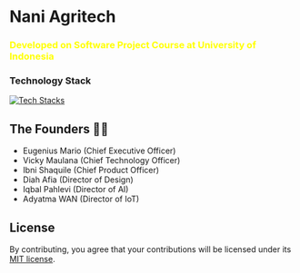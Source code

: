 # Nani Agritech
### <span style="color:yellow;">Developed on Software Project Course at University of Indonesia</span>

### Technology Stack
[![Tech Stacks](https://skillicons.dev/icons?i=gcp,firebase,git,flutter,dart,django,figma,vscode,postgres,postman,discord)](https://skillicons.dev)

## The Founders 🙋‍♂️
- Eugenius Mario (Chief Executive Officer)
- Vicky Maulana (Chief Technology Officer)
- Ibni Shaquile (Chief Product Officer)
- Diah Afia (Director of Design)
- Iqbal Pahlevi (Director of AI)
- Adyatma WAN (Director of IoT)

## License
By contributing, you agree that your contributions will be licensed under its [MIT license](./LICENSE).
